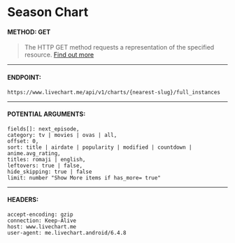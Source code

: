 # Season Chart

#### METHOD: GET
> The HTTP GET method requests a representation of the specified resource. [Find out more](https://developer.mozilla.org/en-US/docs/Web/HTTP/Methods/GET)

___

#### ENDPOINT:
` https://www.livechart.me/api/v1/charts/{nearest-slug}/full_instances `

___

#### POTENTIAL ARGUMENTS:
```http
fields[]: next_episode,
category: tv | movies | ovas | all,
offset: 0,
sort: title | airdate | popularity | modified | countdown | anime.avg_rating,
titles: romaji | english,
leftovers: true | false,
hide_skipping: true | false
limit: number "Show More items if has_more= true"
```

___

#### HEADERS:

```http
accept-encoding: gzip
connection: Keep-Alive
host: www.livechart.me
user-agent: me.livechart.android/6.4.8
